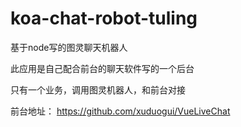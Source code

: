 # koa-chat-robot-tuling
基于node写的图灵聊天机器人

此应用是自己配合前台的聊天软件写的一个后台

只有一个业务，调用图灵机器人，和前台对接

前台地址：
  https://github.com/xuduogui/VueLiveChat
